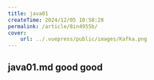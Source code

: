 ```yaml
---
title: java01
createTime: 2024/12/05 10:58:28
permalink: /article/8in4955b/
cover: 
    url: ../.vuepress/public/images/Kafka.png
---
```


## java01.md good good
